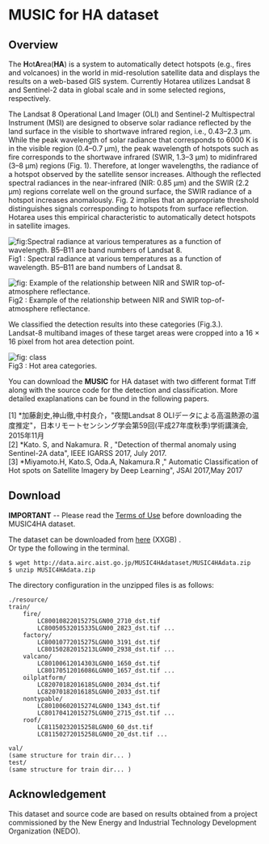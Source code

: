 #  MUSIC for HA dataset

## Overview

The **H**ot**A**rea(**HA**) is a system to automatically detect hotspots (e.g., fires and volcanoes) in the world in mid-resolution satellite data and displays the results on a web-based GIS system. Currently Hotarea utilizes Landsat 8 and Sentinel-2 data in global scale and in some selected regions, respectively.


The Landsat 8 Operational Land Imager (OLI) and Sentinel-2 Multispectral Instrument (MSI) are designed to observe solar radiance reflected by the land surface in the visible to shortwave infrared region, i.e., 0.43–2.3 μm. While the peak wavelength of solar radiance that corresponds to 6000 K is in the visible region (0.4–0.7 μm), the peak wavelength of hotspots such as fire corresponds to the shortwave infrared (SWIR, 1.3–3 μm) to midinfrared (3–8 μm) regions (Fig. 1). Therefore, at longer wavelengths, the radiance of a hotspot observed by the satellite sensor increases. Although the reflected spectral radiances in the near-infrared (NIR: 0.85 μm) and the SWIR (2.2 μm) regions correlate well on the ground surface, the SWIR radiance of a hotspot increases anomalously. Fig. 2 implies that an appropriate threshold distinguishes signals corresponding to hotspots from surface reflection. Hotarea uses this empirical characteristic to automatically detect hotspots in satellite images. 

![fig:Spectral radiance at various temperatures as a function of wavelength. B5–B11 are band numbers of Landsat 8.](https://github.com/gistairc/MUSIC4HA/blob/master/fig1.jpg "Spectral radiance at various temperatures as a function of wavelength. B5–B11 are band numbers of Landsat 8.")  
Fig1 : Spectral radiance at various temperatures as a function of wavelength. B5–B11 are band numbers of Landsat 8.

![fig: Example of the relationship between NIR and SWIR top-of-atmosphere reflectance.](https://github.com/gistairc/MUSIC4HA/blob/master/fig2.jpg "Example of the relationship between NIR and SWIR top-of-atmosphere reflectance.")  
Fig2 : Example of the relationship between NIR and SWIR top-of-atmosphere reflectance.

We classified the detection results into these categories (Fig.3.).  
Landsat-8 multiband images of these target areas were cropped into a 16 × 16 pixel from hot area detection point.

![fig: class](https://github.com/gistairc/MUSIC4HA/blob/master/fig3.jpg "Hot area categories")  
Fig3 : Hot area categories.

You can download the **MUSIC** for HA dataset with two different format Tiff along with the source code for the detection and classification. More detailed exaplanations can be found in the following papers.

 
[1] *加藤創史,神山徹,中村良介，"夜間Landsat 8 OLIデータによる高温熱源の温度推定"，日本リモートセンシング学会第59回(平成27年度秋季)学術講演会, 2015年11月   
[2]  *Kato. S, and Nakamura. R , "Detection of thermal anomaly using Sentinel-2A data", IEEE IGARSS 2017, July 2017.  
[3]  *Miyamoto.H, Kato.S, Oda.A, Nakamura.R ," Automatic Classification of Hot spots on Satellite Imagery by Deep Learning", JSAI 2017,May 2017  

## Download  
**IMPORTANT** -- Please read the [Terms of Use](https://github.com/gistairc/MUSIC4HA/blob/master/LICENSE.md) before downloading the MUSIC4HA dataset.

The dataset can be downloaded from [here](http://data.airc.aist.go.jp/MUSIC4HAdataset/MUSIC4P3HAdata.zip) (XXGB) .  
Or type the following in the terminal.  
```
$ wget http://data.airc.aist.go.jp/MUSIC4HAdataset/MUSIC4HAdata.zip
$ unzip MUSIC4HAdata.zip
```
The directory configuration in the unzipped files is as follows:  
```
./resource/
train/
	fire/
		LC80010822015275LGN00_2710_dst.tif
		LC80050532015335LGN00_2823_dst.tif ...
	factory/
		LC80010772015275LGN00_3191_dst.tif
		LC80150282015213LGN00_2938_dst.tif ...
	valcano/
		LC80100612014303LGN00_1650_dst.tif
		LC80170512016086LGN00_1657_dst.tif ...
	oilplatform/
		LC82070182016185LGN00_2034_dst.tif
		LC82070182016185LGN00_2033_dst.tif 
	nontypable/
		LC80100602015274LGN00_1343_dst.tif
		LC80170412015275LGN00_2715_dst.tif ...
	roof/
		LC81150232015258LGN00_60_dst.tif
		LC81150272015258LGN00_20_dst.tif ...
	
val/
(same structure for train dir... )
test/
(same structure for train dir... )
```


## Acknowledgement
This dataset and source code are based on results obtained from a project commissioned by the New Energy and Industrial Technology Development Organization (NEDO).  
